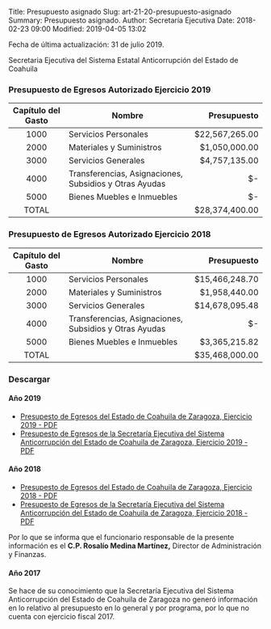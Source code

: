 Title: Presupuesto asignado
Slug: art-21-20-presupuesto-asignado
Summary: Presupuesto asignado.
Author: Secretaría Ejecutiva
Date: 2018-02-23 09:00
Modified: 2019-04-05 13:02


Fecha de última actualización: 31 de julio 2019.

Secretaria Ejecutiva del Sistema Estatal Anticorrupción del Estado de Coahuila

### Presupuesto de Egresos Autorizado Ejercicio 2019

Capítulo del Gasto | Nombre                                                 | Presupuesto
:-----------------:|--------------------------------------------------------|---------------:
1000               | Servicios Personales                                   | $22,567,265.00
2000               | Materiales y Suministros                               |  $1,050,000.00
3000               | Servicios Generales                                    |  $4,757,135.00
4000               | Transferencias, Asignaciones, Subsidios y Otras Ayudas |             $-
5000               | Bienes Muebles e Inmuebles                             |             $-
TOTAL              |                                                        | $28,374,400.00

### Presupuesto de Egresos Autorizado Ejercicio 2018

Capítulo del Gasto | Nombre                                                 | Presupuesto
:-----------------:|--------------------------------------------------------|---------------:
1000               | Servicios Personales                                   | $15,466,248.70
2000               | Materiales y Suministros                               |  $1,958,440.00
3000               | Servicios Generales                                    | $14,678,095.48
4000               | Transferencias, Asignaciones, Subsidios y Otras Ayudas |             $-
5000               | Bienes Muebles e Inmuebles                             |  $3,365,215.82
TOTAL              |                                                        | $35,468,000.00

### Descargar

#### Año 2019

* [Presupesto de Egresos del Estado de Coahuila de Zaragoza, Ejercicio 2019 - PDF](presupuesto-de-egresos-coahuila-de-zaragoza-ejercicio-2019.pdf)
* [Presupesto de Egresos de la Secretaría Ejecutiva del Sistema Anticorrupción del Estado de Coahuila de Zaragoza, Ejercicio 2019 - PDF](presupuesto-de-egresos-sesaec-ejercicio-2019.pdf)

#### Año 2018

* [Presupesto de Egresos del Estado de Coahuila de Zaragoza, Ejercicio 2018 - PDF](presupuesto-de-egresos-coahuila-de-zaragoza-ejercicio-2018.pdf)
* [Presupesto de Egresos de la Secretaría Ejecutiva del Sistema Anticorrupción del Estado de Coahuila de Zaragoza, Ejercicio 2018 - PDF](presupuesto-de-egresos-sesaec-ejercicio-2018.pdf)

Por lo que se informa que el funcionario responsable de la presente información es el **C.P. Rosalío Medina Martínez,** Director de Administración y Finanzas.

#### Año 2017

Se hace de su conocimiento que la Secretaría Ejecutiva del Sistema Anticorrupción del Estado de Coahuila de Zaragoza no generó información en lo relativo al presupuesto en lo general y por programa, por lo que no cuenta con ejercicio fiscal 2017.
